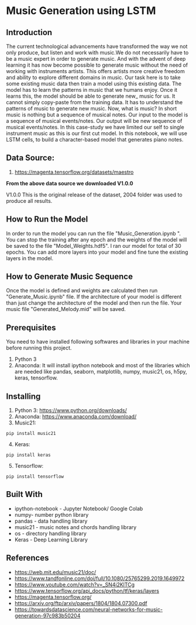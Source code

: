 # Music Generation using LSTM

## Introduction

The current technological advancements have transformed the way we not only produce, but listen and work with music.We do not necessarily have to be a music expert in order to generate music. And with the advent of deep learning it has now become possible to generate music without the need of working with instruments artists. This offers artists more creative freedom and ability to explore different domains in music.
Our task here is to take some existing music data then train a model using this existing data. The model has to learn the patterns in music that we humans enjoy. Once it learns this, the model should be able to generate new_ music for us. It cannot simply copy-paste from the training data. It has to understand the patterns of music to generate new music. Now, what is music? In short music is nothing but a sequence of musical notes. Our input to the model is a sequence of musical events/notes. Our output will be new sequence of musical events/notes. In this case-study we have limited our self to single instrument music as this is our first cut model.
In this notebook, we will use LSTM cells, to build a character-based model that generates piano notes.

## Data Source:

1. https://magenta.tensorflow.org/datasets/maestro

**From the above data source we downloaded V1.0.0**

V1.0.0
This is the original release of the dataset, 2004 folder was used to produce all results.

## How to Run the Model

In order to run the model you can run the file "Music_Generation.ipynb ". You can stop the training after any epoch and the weights of the model will be saved to the file "Model_Weights.hdf5". I ran our model for total of 30 epochs. You can add more layers into your model and fine tune the existing layers in the model.

## How to Generate Music Sequence

Once the model is defined and weights are calculated then run "Generate_Music.ipynb" file. If the architecture of your model is different than just change the architecture of the model and then run the file. Your music file "Generated_Melody.mid" will be saved.

## Prerequisites

You need to have installed following softwares and libraries in your machine before running this project.
1. Python 3
2. Anaconda: It will install ipython notebook and most of the libraries which are needed like pandas, seaborn, matplotlib, numpy, music21, os, h5py, keras, tensorflow.

## Installing

1. Python 3: https://www.python.org/downloads/
2. Anaconda: https://www.anaconda.com/download/
3. Music21:
```
pip install music21
```
4. Keras:
```
pip install keras
```
5. Tensorflow:
```
pip install tensorflow
```

## Built With

* ipython-notebook - Jupyter Notebook/ Google Colab
* numpy- number python library
* pandas - data handling library
* music21 - music notes and chords handling library
* os - directory handling library
* Keras - Deep Learning Library
## References

* https://web.mit.edu/music21/doc/
* https://www.tandfonline.com/doi/full/10.1080/25765299.2019.1649972
* https://www.youtube.com/watch?v=_SN4i2KlTCg
* https://www.tensorflow.org/api_docs/python/tf/keras/layers
* https://magenta.tensorflow.org/
* https://arxiv.org/ftp/arxiv/papers/1804/1804.07300.pdf
* https://towardsdatascience.com/neural-networks-for-music-generation-97c983b50204